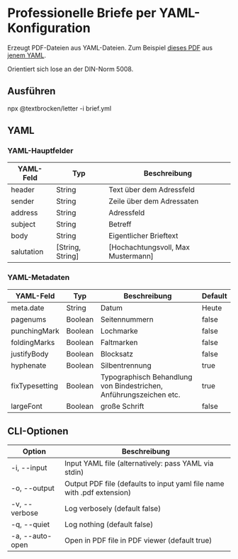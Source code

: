 # Professionelle Briefe per YAML-Konfiguration

Erzeugt PDF-Dateien aus YAML-Dateien. Zum Beispiel [dieses PDF](./examples/text.pdf) aus [jenem YAML](./examples/text.yml).

Orientiert sich lose an der DIN-Norm 5008.

## Ausführen

npx @textbrocken/letter -i brief.yml

## YAML

### YAML-Hauptfelder

| YAML-Feld     | Typ | Beschreibung           |
| ------------- |--- | ------------- |
| header      | String | Text über dem Adressfeld |
| sender      | String| Zeile über dem Adressaten      |
| address | String| Adressfeld      |
| subject | String| Betreff      |
| body | String| Eigentlicher Brieftext      |
| salutation     | [String, String] | [Hochachtungsvoll, Max Mustermann] |

### YAML-Metadaten

| YAML-Feld     | Typ | Beschreibung | Default |
| ------------- | --- | ------------ | ------- |
| meta.date | String | Datum | Heute |
| pagenums | Boolean | Seitennummern | false |
| punchingMark | Boolean | Lochmarke  | false |
| foldingMarks | Boolean | Faltmarken | false |
| justifyBody | Boolean | Blocksatz | false |
| hyphenate | Boolean | Silbentrennung | true |
| fixTypesetting | Boolean | Typographisch Behandlung von Bindestrichen, Anführungszeichen etc. | true |
| largeFont | Boolean | große Schrift | false |

## CLI-Optionen

| Option     | Beschreibung  |
| ---------- | ------------- |
| -i, --input | Input YAML file (alternatively: pass YAML via stdin) |
| -o, --output | Output PDF file (defaults to input yaml file name with .pdf extension) |
| -v, --verbose | Log verbosely (default false) |
| -q, --quiet | Log nothing (default false) |
| -a, --auto-open | Open in PDF file in PDF viewer (default true) |
